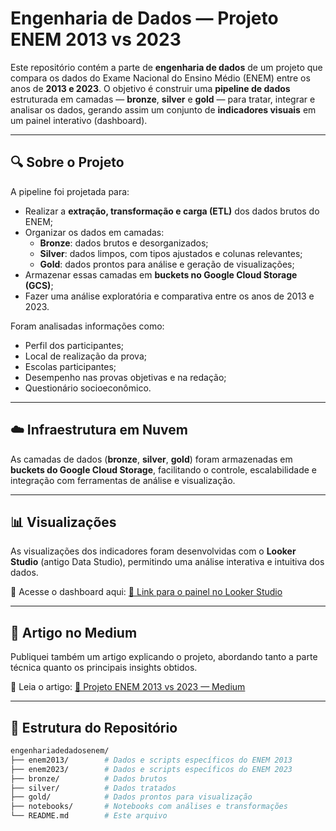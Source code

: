 # Engenharia de Dados — Projeto ENEM 2013 vs 2023

Este repositório contém a parte de **engenharia de dados** de um projeto que compara os dados do Exame Nacional do Ensino Médio (ENEM) entre os anos de **2013 e 2023**. O objetivo é construir uma **pipeline de dados** estruturada em camadas — **bronze**, **silver** e **gold** — para tratar, integrar e analisar os dados, gerando assim um conjunto de **indicadores visuais** em um painel interativo (dashboard).

---

## 🔍 Sobre o Projeto

A pipeline foi projetada para:

- Realizar a **extração, transformação e carga (ETL)** dos dados brutos do ENEM;
- Organizar os dados em camadas:
  - **Bronze**: dados brutos e desorganizados;
  - **Silver**: dados limpos, com tipos ajustados e colunas relevantes;
  - **Gold**: dados prontos para análise e geração de visualizações;
- Armazenar essas camadas em **buckets no Google Cloud Storage (GCS)**;
- Fazer uma análise exploratória e comparativa entre os anos de 2013 e 2023.

Foram analisadas informações como:

- Perfil dos participantes;
- Local de realização da prova;
- Escolas participantes;
- Desempenho nas provas objetivas e na redação;
- Questionário socioeconômico.

---

## ☁️ Infraestrutura em Nuvem

As camadas de dados (**bronze**, **silver**, **gold**) foram armazenadas em **buckets do Google Cloud Storage**, facilitando o controle, escalabilidade e integração com ferramentas de análise e visualização.

---

## 📊 Visualizações

As visualizações dos indicadores foram desenvolvidas com o **Looker Studio** (antigo Data Studio), permitindo uma análise interativa e intuitiva dos dados.

📎 Acesse o dashboard aqui: [🔗 Link para o painel no Looker Studio](https://seu-link-aqui.com)

---

## 📝 Artigo no Medium

Publiquei também um artigo explicando o projeto, abordando tanto a parte técnica quanto os principais insights obtidos.

📎 Leia o artigo: [🔗 Projeto ENEM 2013 vs 2023 — Medium](https://medium.com/seu-artigo-aqui)

---

## 📁 Estrutura do Repositório

```bash
engenhariadedadosenem/
├── enem2013/        # Dados e scripts específicos do ENEM 2013
├── enem2023/        # Dados e scripts específicos do ENEM 2023
├── bronze/          # Dados brutos
├── silver/          # Dados tratados
├── gold/            # Dados prontos para visualização
├── notebooks/       # Notebooks com análises e transformações
└── README.md        # Este arquivo
